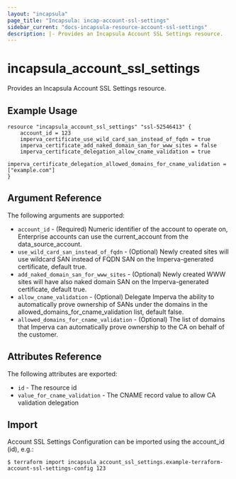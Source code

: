 ```yaml
---
layout: "incapsula"
page_title: "Incapsula: incap-account-ssl-settings"
sidebar_current: "docs-incapsula-resource-account-ssl-settings"
description: |- Provides an Incapsula Account SSL Settings resource.
---
```


# incapsula_account_ssl_settings

Provides an Incapsula Account SSL Settings resource.

## Example Usage

```hcl
resource "incapsula_account_ssl_settings" "ssl-52546413" {
    account_id = 123
    imperva_certificate_use_wild_card_san_instead_of_fqdn = true
    imperva_certificate_add_naked_domain_san_for_www_sites = false
    imperva_certificate_delegation_allow_cname_validation = true
    imperva_certificate_delegation_allowed_domains_for_cname_validation = ["example.com"]
}
```

## Argument Reference

The following arguments are supported:

* `account_id` - (Required) Numeric identifier of the account to operate on, Enterprise accounts can use the current_account from the data_source_account.
* `use_wild_card_san_instead_of_fqdn` - (Optional) Newly created sites will use wildcard SAN instead of FQDN SAN on the Imperva-generated certificate, default true.
* `add_naked_domain_san_for_www_sites` - (Optional) Newly created WWW sites will have also naked domain SAN on the Imperva-generated certificate, default true.
* `allow_cname_validation` - (Optional) Delegate Imperva the ability to automatically prove ownership of SANs under the domains in the allowed_domains_for_cname_validation list, default false.
* `allowed_domains_for_cname_validation` - (Optional) The list of domains that Imperva can automatically prove ownership to the CA on behalf of the customer.

## Attributes Reference

The following attributes are exported:

* `id` - The resource id
* `value_for_cname_validation` - The CNAME record value to allow CA validation delegation 

## Import

Account SSL Settings Configuration can be imported using the account_id (id), e.g.:

```
$ terraform import incapsula_account_ssl_settings.example-terraform-account-ssl-settings-config 123

```
